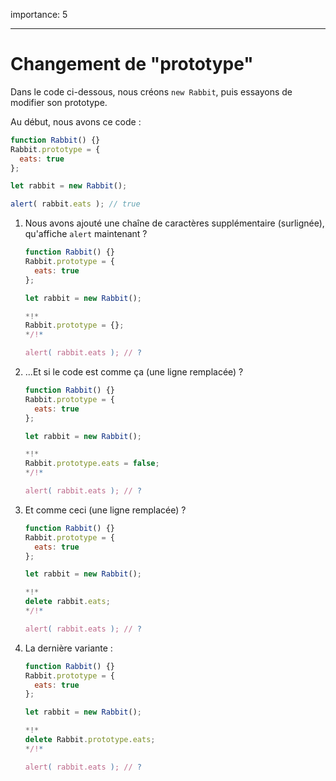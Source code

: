 importance: 5

---

# Changement de "prototype"

Dans le code ci-dessous, nous créons `new Rabbit`, puis essayons de modifier son prototype.

Au début, nous avons ce code :

```js run
function Rabbit() {}
Rabbit.prototype = {
  eats: true
};

let rabbit = new Rabbit();

alert( rabbit.eats ); // true
```

1. Nous avons ajouté une chaîne de caractères supplémentaire (surlignée), qu'affiche `alert` maintenant ?

    ```js
    function Rabbit() {}
    Rabbit.prototype = {
      eats: true
    };

    let rabbit = new Rabbit();

    *!*
    Rabbit.prototype = {};
    */!*

    alert( rabbit.eats ); // ?
    ```

2. ...Et si le code est comme ça (une ligne remplacée) ?

    ```js
    function Rabbit() {}
    Rabbit.prototype = {
      eats: true
    };

    let rabbit = new Rabbit();

    *!*
    Rabbit.prototype.eats = false;
    */!*

    alert( rabbit.eats ); // ?
    ```

3. Et comme ceci (une ligne remplacée) ?

    ```js
    function Rabbit() {}
    Rabbit.prototype = {
      eats: true
    };

    let rabbit = new Rabbit();

    *!*
    delete rabbit.eats;
    */!*

    alert( rabbit.eats ); // ?
    ```

4. La dernière variante :

    ```js
    function Rabbit() {}
    Rabbit.prototype = {
      eats: true
    };

    let rabbit = new Rabbit();

    *!*
    delete Rabbit.prototype.eats;
    */!*

    alert( rabbit.eats ); // ?
    ```
